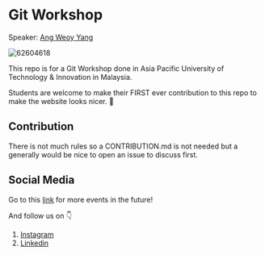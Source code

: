# Git Workshop

Speaker: [Ang Weoy Yang](https://github.com/Ang-dot)

![62604618](https://github.com/gdsc-apu/git-workshop/assets/79584803/7876f1de-ae69-4c6b-860d-66f1a816385f)


This repo is for a Git Workshop done in Asia Pacific University of Technology & Innovation in Malaysia.

Students are welcome to make their FIRST ever contribution to this repo to make the website looks nicer. 🤗

## Contribution

There is not much rules so a CONTRIBUTION.md is not needed but a generally would be nice to open an issue to discuss first.

## Social Media

Go to this [link](https://fyp.bio/gdsc-apu) for more events in the future!

And follow us on 👇

1. [Instagram](https://www.instagram.com/gdsc.apu/)
2. [Linkedin](https://www.linkedin.com/company/gdsc-apu/)
